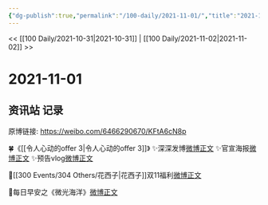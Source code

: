 ```yaml
---
{"dg-publish":true,"permalink":"/100-daily/2021-11-01/","title":"2021-11-01"}
---
```



<< [[100 Daily/2021-10-31\|2021-10-31]] | [[100 Daily/2021-11-02\|2021-11-02]] >>

# 2021-11-01

## 资讯站 记录

原博链接: https://weibo.com/6466290670/KFtA6cN8p

🍀《[[令人心动的offer 3\|令人心动的offer 3]]》
✨深深发博[微博正文](https://weibo.com/detail/4698687529555981)
✨官宣海报[微博正文](https://weibo.com/detail/4698667116135442)
✨预告vlog[微博正文](https://weibo.com/detail/4698669062816737)

🌸[[300 Events/304 Others/花西子\|花西子]]双11福利[微博正文](https://weibo.com/detail/4698704538505060)

🌄每日早安之《微光海洋》[微博正文](https://weibo.com/detail/4698643851118369)
